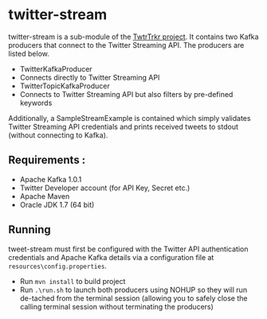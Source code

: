 # twitter-stream

twitter-stream is a sub-module of the [TwtrTrkr project](https://github.com/zubairsaiyed/TwtrTrkr). It contains two Kafka producers that connect to the Twitter Streaming API. The producers are listed below.

* TwitterKafkaProducer
 * Connects directly to Twitter Streaming API
* TwitterTopicKafkaProducer
 * Connects to Twitter Streaming API but also filters by pre-defined keywords

Additionally, a SampleStreamExample is contained which simply validates Twitter Streaming API credentials and prints received tweets to stdout (without connecting to Kafka).

## Requirements :

* Apache Kafka 1.0.1
* Twitter Developer account (for API Key, Secret etc.)
* Apache Maven
* Oracle JDK 1.7 (64 bit)

## Running

tweet-stream must first be configured with the Twitter API authentication credentials and Apache Kafka  details via a configuration file at `resources\config.properties`.

* Run `mvn install` to build project
* Run `.\run.sh` to launch both producers using NOHUP so they will run de-tached from the terminal session (allowing you to safely close the calling terminal session without terminating the producers)
